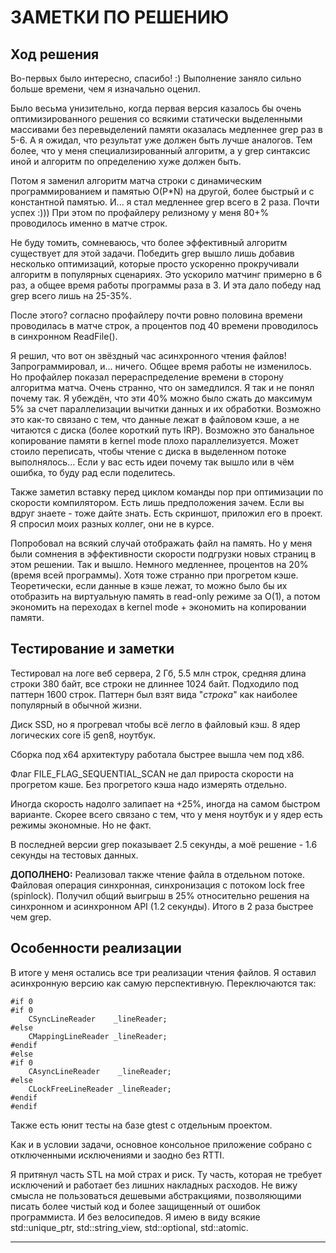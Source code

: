 ﻿# ЗАМЕТКИ ПО РЕШЕНИЮ

## Ход решения

Во-первых было интересно, спасибо! :)
Выполнение заняло сильно больше времени, чем я изначально оценил.

Было весьма унизительно, когда первая версия казалось бы очень оптимизированного решения со всякими 
статически выделенными массивами без перевыделений памяти оказалась медленнее grep раз в 5-6.
А я ожидал, что результат уже должен быть лучше аналогов. Тем более, что у меня специализированный алгоритм,
а у grep синтаксис иной и алгоритм по определению хуже должен быть.

Потом я заменил алгоритм матча строки с динамическим программированием и памятью O(P*N) на другой, более быстрый и с константной памятью.
И... я стал медленнее grep всего в 2 раза. Почти успех :))) При этом по профайлеру релизному у меня 80+% проводилось именно в матче строк.

Не буду томить, сомневаюсь, что более эффективный алгоритм существует для этой задачи.
Победить grep вышло лишь добавив несколько оптимизаций, которые просто ускоренно прокручивали алгоритм в популярных сценариях.
Это ускорило матчинг примерно в 6 раз, а общее время работы программы раза в 3. И эта дало победу над grep всего лишь на 25-35%.

После этого? согласно профайлеру почти ровно половина времени проводилась
в матче строк, а процентов под 40 времени проводилось в синхронном ReadFile().

Я решил, что вот он звёздный час асинхронного чтения файлов!
Запрограммировал, и... ничего. Общее время работы не изменилось.
Но профайлер показал перераспределение времени в сторону алгоритма матча. Очень странно, что он замедлился. Я так и не понял почему так.
Я убеждён, что эти 40% можно было сжать до максимум 5% за счет параллелизации вычитки данных и их обработки.
Возможно это как-то связано с тем, что данные лежат в файловом кэше, а не читаются с диска (более короткий путь IRP).
Возможно это банальное копирование памяти в kernel mode плохо параллелизуется.
Может стоило переписать, чтобы чтение с диска в выделенном потоке выполнялось...
Если у вас есть идеи почему так вышло или в чём ошибка, то буду рад если поделитесь.

Также заметил вставку перед циклом команды nop при оптимизации по скорости компилятором.
Есть лишь предположения зачем. Если вы вдруг знаете - тоже дайте знать. Есть скриншот, приложил его в проект.
Я спросил моих разных коллег, они не в курсе.

Попробовал на всякий случай отображать файл на память.
Но у меня были сомнения в эффективности скорости подгрузки новых страниц в этом решении.
Так и вышло. Немного медленнее, процентов на 20% (время всей программы).
Хотя тоже странно при прогретом кэше.
Теоретически, если данные в кэше лежат, то можно было бы их отобразить на виртуальную память в read-only режиме за O(1),
а потом экономить на переходах в kernel mode + экономить на копировании памяти.

## Тестирование и заметки

Тестировал на логе веб сервера, 2 Гб, 5.5 млн строк, средняя длина строки 380 байт, все строки не длиннее 1024 байт.
Подходило под паттерн 1600 строк. Паттерн был взят вида "*строка*" как наиболее популярный в обычной жизни.

Диск SSD, но я прогревал чтобы всё легло в файловый кэш. 8 ядер логических core i5 gen8, ноутбук.

Сборка под x64 архитектуру работала быстрее вышла чем под x86.

Флаг FILE_FLAG_SEQUENTIAL_SCAN не дал прироста скорости на прогретом кэше. Без прогретого кэша надо измерять отдельно.

Иногда скорость надолго залипает на +25%, иногда на самом быстром варианте.
Скорее всего связано с тем, что у меня ноутбук и у ядер есть режимы экономные. Но не факт.

В последней версии grep показывает 2.5 секунды, а моё решение - 1.6 секунды на тестовых данных.

**ДОПОЛНЕНО:**
Реализовал также чтение файла в отдельном потоке. Файловая операция синхронная, синхронизация с потоком lock free (spinlock).
Получил общий выигрыш в 25% относительно решения на синхронном и асинхронном API (1.2 секунды). Итого в 2 раза быстрее чем grep.

## Особенности реализации

В итоге у меня остались все три реализации чтения файлов. Я оставил асинхронную версию как самую перспективную. Переключаются так:

```
#if 0
#if 0
    CSyncLineReader    _lineReader;
#else
    CMappingLineReader _lineReader;
#endif
#else
#if 0
    CAsyncLineReader    _lineReader;
#else
    CLockFreeLineReader _lineReader;
#endif
#endif
```

Также есть юнит тесты на базе gtest с отдельным проектом.

Как и в условии задачи, основное консольное приложение собрано с отключенными исключениями и заодно без RTTI.

Я притянул часть STL на мой страх и риск. Ту часть, которая не требует исключений и работает без лишних накладных расходов.
Не вижу смысла не пользоваться дешевыми абстракциями, позволяющими писать более чистый код
и более защищенный от ошибок программиста. И без велосипедов.
Я имею в виду всякие std::unique_ptr, std::string_view, std::optional, std::atomic.

---
